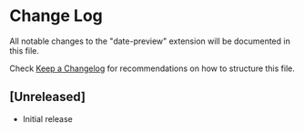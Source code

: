 # Change Log

All notable changes to the "date-preview" extension will be documented in this file.

Check [Keep a Changelog](http://keepachangelog.com/) for recommendations on how to structure this file.

## [Unreleased]

- Initial release